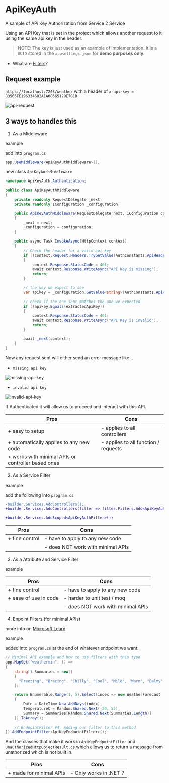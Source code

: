 # ApiKeyAuth
 A sample of APi Key Authorization from Service 2 Service

Using an API Key that is set in the project which allows another request to it using the same api key in the header.

> NOTE: The key is just used as an example of implementation. It is a `GUID` stored in the `appsettings.json` for **demo purposes only**.

- What are [Filters](https://learn.microsoft.com/en-us/aspnet/core/mvc/controllers/filters?view=aspnetcore-7.0)?

## Request example

`https://localhost:7203/weather` with a header of `x-api-key = 83565FE196334682A1A08665129E7B1D`

![api-request](https://user-images.githubusercontent.com/20805058/225124197-6d75eb84-10e6-4685-a1c3-f8a76ef9236c.png)

## 3 ways to handles this

1. As a Middleware

example

add into `program.cs`
```C#
app.UseMiddleware<ApiKeyAuthMiddleware>();
```

new class `ApiKeyAuthMiddleware`
```C#
namespace ApiKeyAuth.Authentication;

public class ApiKeyAuthMiddleware
{
    private readonly RequestDelegate _next;
    private readonly IConfiguration _configuration;

    public ApiKeyAuthMiddleware(RequestDelegate next, IConfiguration configuration)
    {
        _next = next;
        _configuration = configuration;
    }

    public async Task InvokeAsync(HttpContext context)
    {
        // Check the header for a vaild api key
        if (!context.Request.Headers.TryGetValue(AuthConstants.ApiHeaderName, out var extractedApiKey))
        {
            context.Response.StatusCode = 401;
            await context.Response.WriteAsync("API Key is missing");
            return;
        }

        // the key we expect to see
        var apikey = _configuration.GetValue<string>(AuthConstants.ApiKeySectionName);

        // check if the one sent matches the one we expected
        if (!apikey.Equals(extractedApiKey))
        {
            context.Response.StatusCode = 401;
            await context.Response.WriteAsync("API Key is invalid");
            return;
        }

        await _next(context);
    }
}
```

Now any request sent will either send an error message like...

- `missing api key`

![missing-api-key](https://user-images.githubusercontent.com/20805058/225133555-c795c126-5188-41ab-87cd-b22b52822534.png)

- `invalid api key`

![invalid-api-key](https://user-images.githubusercontent.com/20805058/225133525-296b8807-ac38-4f59-828c-aa59de96c758.png)

If Authenticated it will allow us to proceed and interact with this API.

| Pros  | Cons |
| ------------- | ------------- |
| + easy to setup  | - applies to all controllers  |
| + automatically applies to any new code | - applies to all function / requests  |
| + works with minimal APIs or controller based ones ||


2. As a Service Filter

example

add the following into `program.cs`
```diff
-builder.Services.AddControllers();
+builder.Services.AddControllers(filter => filter.Filters.Add<ApiKeyAuthFilter>());

+builder.Services.AddScoped<ApiKeyAuthFilter>();
```

| Pros  | Cons |
| ------------- | ------------- |
| + fine control  | - have to apply to any new code  |
|                 | - does NOT work with minimal APIs |


3. As a Attribute and Service Filter

example

| Pros  | Cons |
| ------------- | ------------- |
| + fine control  | - have to apply to any new code  |
| + ease of use in code  | - harder to unit test / moq  |
| | - does NOT work with minimal APIs |


4. Enpoint Filters (for minimal APIs)

more info on [Microsoft Learn](https://learn.microsoft.com/en-us/aspnet/core/fundamentals/minimal-apis/min-api-filters?view=aspnetcore-7.0)

example

added into `program.cs` at the end of whatever endpoint we want.
```C#
// Minimal API example and how to use filters with this type
app.MapGet("weathermin", () =>
{
    string[] Summaries = new[]
    {
      "Freezing", "Bracing", "Chilly", "Cool", "Mild", "Warm", "Balmy", "Hot", "Sweltering", "Scorching"
    };

    return Enumerable.Range(1, 5).Select(index => new WeatherForecast
    {        
        Date = DateTime.Now.AddDays(index),
        TemperatureC = Random.Shared.Next(-20, 55),
        Summary = Summaries[Random.Shared.Next(Summaries.Length)]
    }).ToArray();

    // EndpointFilter #4, Adding our filter to this method
}).AddEndpointFilter<ApiKeyEndpointFilter>();
```

And the classes that make it work in `ApiKeyEndpointFilter` and `UnauthorizedHttpObjectResult.cs` which allows us to return a message from unathorized which is not built in.

| Pros  | Cons |
| ------------- | ------------- |
| + made for minimal APIs  | - Only works in .NET 7  |